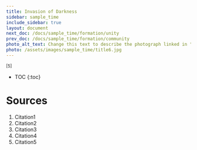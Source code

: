```yaml
---
title: Invasion of Darkness
sidebar: sample_time
include_sidebar: true
layout: document
next_doc: /docs/sample_time/formation/unity
prev_doc: /docs/sample_time/formation/community
photo_alt_text: Change this text to describe the photograph linked in "photo".
photo: /assets/images/sample_time/title6.jpg
---
```


<sup>[5]</sup>

* TOC
{:toc}

# Sources

1. Citation1
2. Citation2
3. Citation3
4. Citation4
5. Citation5
